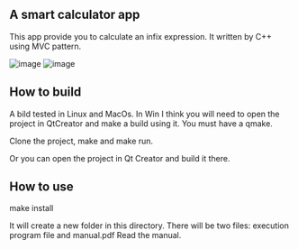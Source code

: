## A smart calculator app

This app provide you to calculate an infix expression.
It written by C++ using MVC pattern.

![image](https://user-images.githubusercontent.com/91129754/197167588-ea81cc0f-69b2-49d7-a996-92da7d7c12c3.png)
![image](https://user-images.githubusercontent.com/91129754/197167769-3e36e589-5849-413c-b998-0ae548804c64.png)

## How to build

A bild tested in Linux and MacOs. In Win I think you will need to open the project in QtCreator and make a build using it.
You must have a qmake.

Clone the project, make and make run.

Or you can open the project in Qt Creator and build it there.

## How to use

make install

It will create a new folder in this directory. There will be two files: execution program file and manual.pdf
Read the manual.
